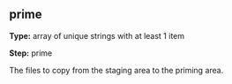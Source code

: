 prime
-----
**Type:** array of unique strings with at least 1 item

**Step:** prime

The files to copy from the staging area to the priming area.